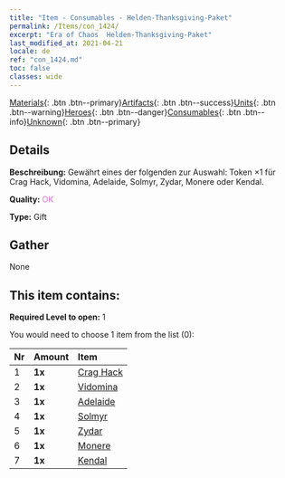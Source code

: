 ```yaml
---
title: "Item - Consumables - Helden-Thanksgiving-Paket"
permalink: /Items/con_1424/
excerpt: "Era of Chaos  Helden-Thanksgiving-Paket"
last_modified_at: 2021-04-21
locale: de
ref: "con_1424.md"
toc: false
classes: wide
---
```

 [Materials](/de/Items/){: .btn .btn--primary}[Artifacts](/de/Items/Artifacts/){: .btn .btn--success}[Units](/de/Items/Units/){: .btn .btn--warning}[Heroes](/de/Items/Heroes/){: .btn .btn--danger}[Consumables](/de/Items/Consumables/){: .btn .btn--info}[Unknown](/de/Items/Unknown/){: .btn .btn--primary}

## Details
 **Beschreibung:** Gewährt eines der folgenden zur Auswahl: Token ×1 für Crag Hack, Vidomina, Adelaide, Solmyr, Zydar, Monere oder Kendal.

 **Quality:** <span style="color: #DA70D6">OK</span>

 **Type:** Gift

## Gather

  None

## This item contains:

 **Required Level to open:** 1

 You would need to choose 1 item from the list (0):

  | Nr | Amount |     Item    |
  |:---|:-------|:------------|
  | 1 |  **1x** | [Crag Hack](/de/Items/her_375/) |  | 
  | 2 |  **1x** | [Vidomina](/de/Items/her_372/) |  | 
  | 3 |  **1x** | [Adelaide](/de/Items/her_359/) |  | 
  | 4 |  **1x** | [Solmyr](/de/Items/her_386/) |  | 
  | 5 |  **1x** | [Zydar](/de/Items/her_385/) |  | 
  | 6 |  **1x** | [Monere](/de/Items/her_379/) |  | 
  | 7 |  **1x** | [Kendal](/de/Items/her_363/) |  | 
